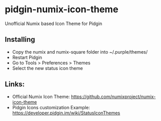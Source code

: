 # pidgin-numix-icon-theme
Unofficial Numix based Icon Theme for Pidgin

## Installing
- Copy the numix and numix-square folder into ~/.purple/themes/
- Restart Pidgin
- Go to Tools > Preferences > Themes
- Select the new status icon theme

## Links:
- Official Numix Icon Theme: https://github.com/numixproject/numix-icon-theme
- Pidgin Icons customization Example: https://developer.pidgin.im/wiki/StatusIconThemes
